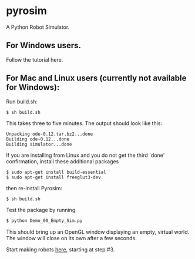 # pyrosim
A Python Robot Simulator.

## For Windows users.

Follow the tutorial here.

## For Mac and Linux users (currently not available for Windows):

Run build.sh:
```bash
$ sh build.sh
```
This takes three to five minutes. The output should look like this:
```
Unpacking ode-0.12.tar.bz2...done
Building ode-0.12...done
Building simulator...done
```

If you are installing from Linux and you do not get the third
`done' confirmation, install these additional packages
```
$ sudo apt-get install build-essential
$ sudo apt-get install freeglut3-dev
```
then re-install Pyrosim:
```
$ sh build.sh
```

Test the package by running
```bash
$ python Demo_00_Empty_Sim.py 
```
This should bring up an OpenGL window displaying an empty, virtual world.
The window will close on its own after a few seconds.

Start making robots [here](https://www.reddit.com/r/ludobots/wiki/pyrosim/simulation),
starting at step #3.

